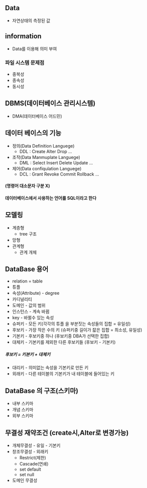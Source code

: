 ## Data
- 자연상태의 측정된 값
## information
- Data를 이용해 의미 부여
### 파일 시스템 문제점
- 중복성
- 종속성
- 동시성
## DBMS(데이터베이스 관리시스템)
- DMA(데이터베이스 어드민)
## 데이터 베이스의 기능
- 정의(Data Definition Languege)
  - DDL : Create Alter Drop ...
- 조작(Data Manmuplate Languege)
  - DML : Select Insert Delete Update ...
- 제어(Data confiqulation Languege)
  - DCL : Grant Revoke Commit Rollback ...
#### (명령어 대소문자 구분 X)
#### 데이터베이스에서 사용하는 언어를 SQL이라고 한다
## 모델링
- 계층형 
  - tree 구조
- 망형
- 관계형
  - 관계 개체
## DataBase 용어
- relation = table
- 튜플
- 속성(Attribute) - degree
- 카디널리티
- 도메인 - 값의 범위
- 인스턴스 - 계속 바뀜
- key - 바뀔수 있는 속성
- 슈퍼키 - 모든 키(각각의 튜플 을 부분짓는 속성들의 집합 = 유일성)
- 후보키 - 가장 작은 수의 키 (슈퍼키중 길이가 잛은 집합 = 최소성, 유일성)
- 기본키 - 후보키중 하나 (후보키중 DBA가 선택한 집합)
- 대체키 - 기본키를 제외한 다른 후보키들 (후보키 - 기본키) 
##### 후보키 = 키본키 + 대체키
- 대리키 - 의미없는 속성을 기본키로 만든 키
- 외래키 - 다른 테이블의 기본키가 내 테이블에 들어있는 키
## DataBase 의 구조(스키마)
- 내부 스키마
- 개념 스키마
- 외부 스키마
## 무결성 재약조건 (create시,Alter로 변경가능)
- 개체무결성 - 유일 - 기본키
- 창조무결성 - 외래키
   - Restrict(제한)
   - Cascade(연쇄)
   - set default
   - set null
- 도메인 무결성
